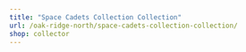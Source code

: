 ```yaml
---
title: "Space Cadets Collection Collection"
url: /oak-ridge-north/space-cadets-collection-collection/
shop: collector
---
```

